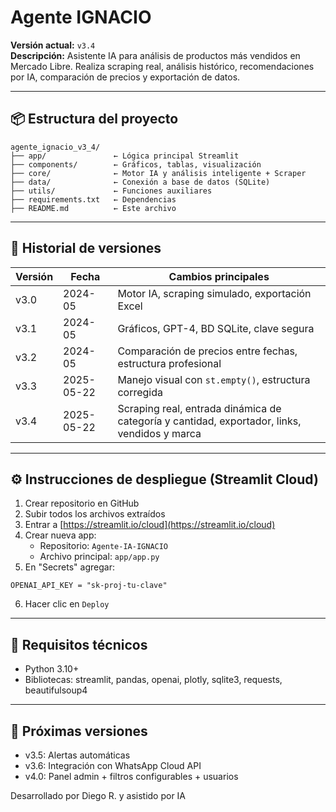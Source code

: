 
# Agente IGNACIO

**Versión actual:** `v3.4`  
**Descripción:** Asistente IA para análisis de productos más vendidos en Mercado Libre. Realiza scraping real, análisis histórico, recomendaciones por IA, comparación de precios y exportación de datos.

---

## 📦 Estructura del proyecto

```
agente_ignacio_v3_4/
├── app/               ← Lógica principal Streamlit
├── components/        ← Gráficos, tablas, visualización
├── core/              ← Motor IA y análisis inteligente + Scraper
├── data/              ← Conexión a base de datos (SQLite)
├── utils/             ← Funciones auxiliares
├── requirements.txt   ← Dependencias
├── README.md          ← Este archivo
```

---

## 🔁 Historial de versiones

| Versión | Fecha       | Cambios principales |
|---------|-------------|---------------------|
| v3.0    | 2024-05     | Motor IA, scraping simulado, exportación Excel |
| v3.1    | 2024-05     | Gráficos, GPT-4, BD SQLite, clave segura |
| v3.2    | 2024-05     | Comparación de precios entre fechas, estructura profesional |
| v3.3    | 2025-05-22  | Manejo visual con `st.empty()`, estructura corregida |
| v3.4    | 2025-05-22  | Scraping real, entrada dinámica de categoría y cantidad, exportador, links, vendidos y marca |

---

## ⚙️ Instrucciones de despliegue (Streamlit Cloud)

1. Crear repositorio en GitHub
2. Subir todos los archivos extraídos
3. Entrar a [https://streamlit.io/cloud](https://streamlit.io/cloud)
4. Crear nueva app:
   - Repositorio: `Agente-IA-IGNACIO`
   - Archivo principal: `app/app.py`
5. En "Secrets" agregar:
```
OPENAI_API_KEY = "sk-proj-tu-clave"
```
6. Hacer clic en `Deploy`

---

## 🧠 Requisitos técnicos

- Python 3.10+
- Bibliotecas: streamlit, pandas, openai, plotly, sqlite3, requests, beautifulsoup4

---

## 🚀 Próximas versiones

- v3.5: Alertas automáticas
- v3.6: Integración con WhatsApp Cloud API
- v4.0: Panel admin + filtros configurables + usuarios

Desarrollado por Diego R. y asistido por IA
